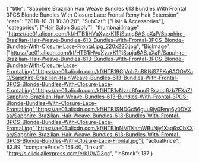 {
	"title": "Sapphire Brazilian Hair Weave Bundles 613 Bundles With Frontal 3PCS Blonde Bundles With Closure Lace Frontal Remy Hair Extension",
	"date": "2018-10-31 10:30:20",
	"SubCat": ["Hair & Accessories"],
	"categories": ["Hair Salon Supply"],
	"thumbnailImage": "https://ae01.alicdn.com/kf/HTB1iHVqXyzxK1RjSspjq6AS.pXaP/Sapphire-Brazilian-Hair-Weave-Bundles-613-Bundles-With-Frontal-3PCS-Blonde-Bundles-With-Closure-Lace-Frontal.jpg_220x220.jpg",
	"BigImage": ["https://ae01.alicdn.com/kf/HTB1iHVqXyzxK1RjSspjq6AS.pXaP/Sapphire-Brazilian-Hair-Weave-Bundles-613-Bundles-With-Frontal-3PCS-Blonde-Bundles-With-Closure-Lace-Frontal.jpg","https://ae01.alicdn.com/kf/HTB19GjVpbZnBKNjSZFKq6AGOVXaO/Sapphire-Brazilian-Hair-Weave-Bundles-613-Bundles-With-Frontal-3PCS-Blonde-Bundles-With-Closure-Lace-Frontal.jpg","https://ae01.alicdn.com/kf/HTB1vNvzc6fguuRjSszcq6zb7FXaZ/Sapphire-Brazilian-Hair-Weave-Bundles-613-Bundles-With-Frontal-3PCS-Blonde-Bundles-With-Closure-Lace-Frontal.jpg","https://ae01.alicdn.com/kf/HTB1SNDGc56guuRjy0Fmq6y0DXXaa/Sapphire-Brazilian-Hair-Weave-Bundles-613-Bundles-With-Frontal-3PCS-Blonde-Bundles-With-Closure-Lace-Frontal.jpg","https://ae01.alicdn.com/kf/HTB1nNMTKamWBuNjy1Xaq6xCbXXae/Sapphire-Brazilian-Hair-Weave-Bundles-613-Bundles-With-Frontal-3PCS-Blonde-Bundles-With-Closure-Lace-Frontal.jpg"],
	"actualPrice": 82.89,
	"comparePrice": 156.40,
	"linkurl": "http://s.click.aliexpress.com/e/KUWG3gc",
	"inStock": 137
}
